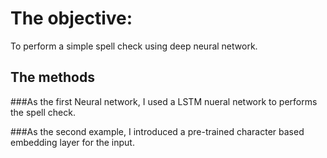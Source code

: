 # The objective:
To perform a simple spell check using deep neural network.
## The methods

###As the first Neural network, I used a LSTM nueral network to performs the spell check.


###As the second example, I introduced a pre-trained character based embedding layer for the input.
